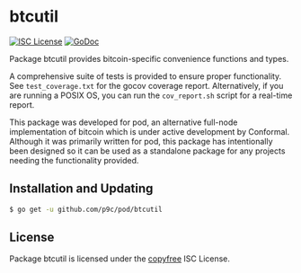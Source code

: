 # btcutil

[![ISC License](http://img.shields.io/badge/license-ISC-blue.svg)](http://copyfree.org)
[![GoDoc](http://img.shields.io/badge/godoc-reference-blue.svg)](http://godoc.org/github.com/p9c/pod/btcutil)

Package btcutil provides bitcoin-specific convenience functions and types.

A comprehensive suite of tests is provided to ensure proper functionality. See `test_coverage.txt` for the gocov coverage report. Alternatively, if you are running a POSIX OS, you can run the `cov_report.sh` script for a real-time report.

This package was developed for pod, an alternative full-node implementation of bitcoin which is under active development by Conformal. Although it was primarily written for pod, this package has intentionally been designed so it can be used as a standalone package for any projects needing the functionality provided.

## Installation and Updating

```bash
$ go get -u github.com/p9c/pod/btcutil
```

## License

Package btcutil is licensed under the [copyfree](http://copyfree.org) ISC License.

